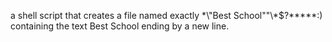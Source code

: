 a shell script that creates a file named exactly \*\\"Best School"\"\\*$\?\*\*\*\*\*:) containing the text Best School ending by a new line.
